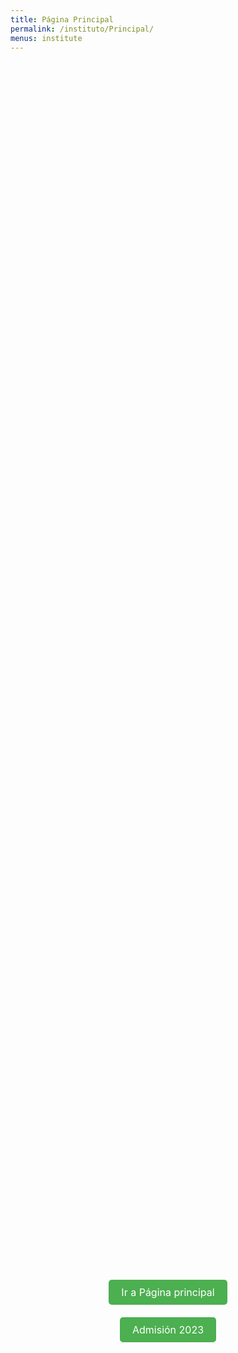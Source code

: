 ```yaml
---
title: Página Principal
permalink: /instituto/Principal/
menus: institute
---
```

<style>
  .button-container {
    display: flex;
    flex-direction: column;
    align-items: center;
    justify-content: center;
    height: 100%;
  }
  .button {
    margin: 10px;
    padding: 10px 20px;
    background-color: #4CAF50;
    color: white;
    text-align: center;
    text-decoration: none;
    border-radius: 5px;
    font-size: 16px;
  }
</style>

<div class="container d-flex justify-content-center align-items-center" style="background-image: url('https://i1.wp.com/www.parametronacional.com/wp-content/uploads/2023/06/Instituto-T%C3%A9cnico-Agroforestal.jpg?resize=955%2C593&ssl=1'); background-size: cover; background-position: center; height: 100vh;">
  <div class="text-center">
    <div class="button-container">
      <a class="button" href="http://www.itesmarena.edu.do" target="_blank">Ir a Página principal</a>
      <a class="button" href="#">Admisión 2023</a>
    </div>
  </div>
</div>
